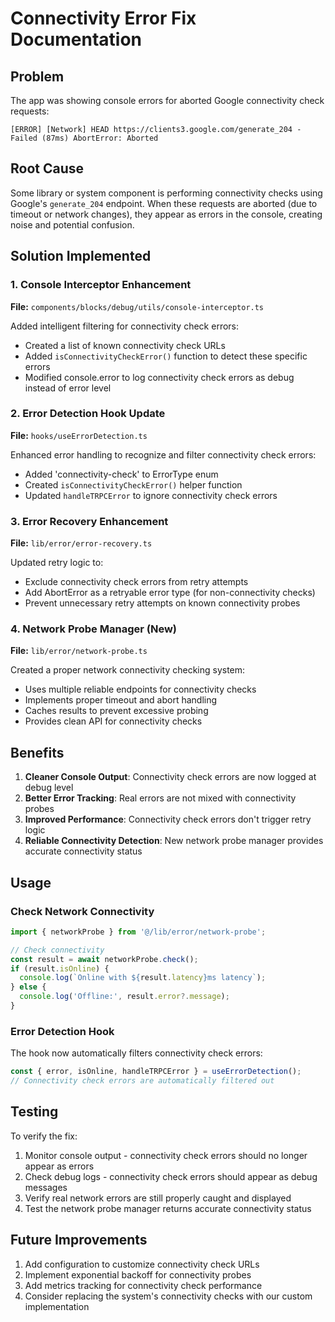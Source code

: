 # Connectivity Error Fix Documentation

## Problem
The app was showing console errors for aborted Google connectivity check requests:
```
[ERROR] [Network] HEAD https://clients3.google.com/generate_204 - Failed (87ms) AbortError: Aborted
```

## Root Cause
Some library or system component is performing connectivity checks using Google's `generate_204` endpoint. When these requests are aborted (due to timeout or network changes), they appear as errors in the console, creating noise and potential confusion.

## Solution Implemented

### 1. Console Interceptor Enhancement
**File:** `components/blocks/debug/utils/console-interceptor.ts`

Added intelligent filtering for connectivity check errors:
- Created a list of known connectivity check URLs
- Added `isConnectivityCheckError()` function to detect these specific errors
- Modified console.error to log connectivity check errors as debug instead of error level

### 2. Error Detection Hook Update
**File:** `hooks/useErrorDetection.ts`

Enhanced error handling to recognize and filter connectivity check errors:
- Added 'connectivity-check' to ErrorType enum
- Created `isConnectivityCheckError()` helper function
- Updated `handleTRPCError` to ignore connectivity check errors

### 3. Error Recovery Enhancement
**File:** `lib/error/error-recovery.ts`

Updated retry logic to:
- Exclude connectivity check errors from retry attempts
- Add AbortError as a retryable error type (for non-connectivity checks)
- Prevent unnecessary retry attempts on known connectivity probes

### 4. Network Probe Manager (New)
**File:** `lib/error/network-probe.ts`

Created a proper network connectivity checking system:
- Uses multiple reliable endpoints for connectivity checks
- Implements proper timeout and abort handling
- Caches results to prevent excessive probing
- Provides clean API for connectivity checks

## Benefits

1. **Cleaner Console Output**: Connectivity check errors are now logged at debug level
2. **Better Error Tracking**: Real errors are not mixed with connectivity probes
3. **Improved Performance**: Connectivity check errors don't trigger retry logic
4. **Reliable Connectivity Detection**: New network probe manager provides accurate connectivity status

## Usage

### Check Network Connectivity
```typescript
import { networkProbe } from '@/lib/error/network-probe';

// Check connectivity
const result = await networkProbe.check();
if (result.isOnline) {
  console.log(`Online with ${result.latency}ms latency`);
} else {
  console.log('Offline:', result.error?.message);
}
```

### Error Detection Hook
The hook now automatically filters connectivity check errors:
```typescript
const { error, isOnline, handleTRPCError } = useErrorDetection();
// Connectivity check errors are automatically filtered out
```

## Testing

To verify the fix:
1. Monitor console output - connectivity check errors should no longer appear as errors
2. Check debug logs - connectivity check errors should appear as debug messages
3. Verify real network errors are still properly caught and displayed
4. Test the network probe manager returns accurate connectivity status

## Future Improvements

1. Add configuration to customize connectivity check URLs
2. Implement exponential backoff for connectivity probes
3. Add metrics tracking for connectivity check performance
4. Consider replacing the system's connectivity checks with our custom implementation